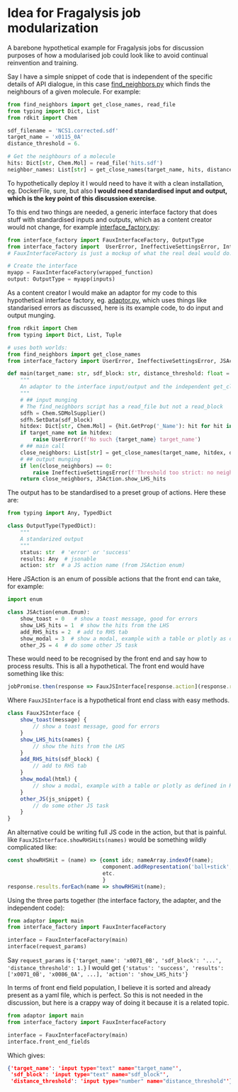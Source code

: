 # Idea for Fragalysis job modularization
A barebone hypothetical example for Fragalysis jobs
for discussion purposes of how a modularised job could look like to avoid continual reinvention and training.

Say I have a simple snippet of code that is independent of the specific details of API dialogue,
in this case [find_neighbors.py](find_neighbors.py) which finds the neighbours of a given molecule.
For example:

```python
from find_neighbors import get_close_names, read_file
from typing import Dict, List
from rdkit import Chem

sdf_filename = 'NCS1.corrected.sdf'
target_name = 'x0115_0A'
distance_threshold = 6.

# Get the neighbours of a molecule
hits: Dict[str, Chem.Mol] = read_file('hits.sdf')
neighbor_names: List[str] = get_close_names(target_name, hits, distance_threshold)
```

To hypothetically deploy it I would need to have it with a clean installation, eg. DockerFile, sure, but also
**I would need standardised input and output, which is the key point of this discussion exercise**.

To this end two things are needed, a generic interface factory that does stuff with standardised inputs and outputs,
which as a content creator would not change, for example [interface_factory.py](interface_factory.py):

```python
from interface_factory import FauxInterfaceFactory, OutputType
from interface_factory import  UserError, IneffectiveSettingsError, InternalError
# FauxInterfaceFactory is just a mockup of what the real deal would do.

# Create the interface
myapp = FauxInterfaceFactory(wrapped_function)
output: OutputType = myapp(inputs)
```

As a content creator I would make an adaptor for my code to this hypothetical interface factory, 
eg. [adaptor.py](adaptor.py), which uses things like standarised errors as discussed,
here is its example code, to do input and output munging.

```python
from rdkit import Chem
from typing import Dict, List, Tuple

# uses both worlds:
from find_neighbors import get_close_names
from interface_factory import UserError, IneffectiveSettingsError, JSAction

def main(target_name: str, sdf_block: str, distance_threshold: float = 3.) -> Tuple[List[str], JSAction]:
    """
    An adaptor to the interface input/output and the independent get_close_names
    """
    # ## input munging
    # The find_neighbors script has a read_file but not a read_block
    sdfh = Chem.SDMolSupplier()
    sdfh.SetData(sdf_block)
    hitdex: Dict[str, Chem.Mol] = {hit.GetProp('_Name'): hit for hit in sdfh}
    if target_name not in hitdex:
        raise UserError(f'No such {target_name} target_name')
    # ## main call
    close_neighbors: List[str] = get_close_names(target_name, hitdex, distance_threshold)
    # ## output munging
    if len(close_neighbors) == 0:
        raise IneffectiveSettingsError(f'Threshold too strict: no neighbours')
    return close_neighbors, JSAction.show_LHS_hits
```

The output has to be standardised to a preset group of actions.
Here these are:

```python
from typing import Any, TypedDict

class OutputType(TypedDict):
    """
    A standarized output
    """
    status: str  # 'error' or 'success'
    results: Any  # jsonable
    action: str  # a JS action name (from JSAction enum)
```

Here JSAction is an enum of possible actions that the front end can take, for example:

```python
import enum

class JSAction(enum.Enum):
    show_toast = 0   # show a toast message, good for errors
    show_LHS_hits = 1  # show the hits from the LHS
    add_RHS_hits = 2  # add to RHS tab
    show_modal = 3  # show a modal, example with a table or plotly as defined in HTML passed.
    other_JS = 4  # do some other JS task
```
These would need to be recognised by the front end and say how to process results.
This is all a hypothetical.
The front end would have something like this:

```javascript
jobPromise.then(response => FauxJSInterface[response.action](response.results))
```
Where `FauxJSInterface` is a hypothetical front end class with easy methods.

```javascript
class FauxJSInterface {
    show_toast(message) {
        // show a toast message, good for errors
    }
    show_LHS_hits(names) {
        // show the hits from the LHS
    }
    add_RHS_hits(sdf_block) {
        // add to RHS tab
    }
    show_modal(html) {
        // show a modal, example with a table or plotly as defined in HTML passed.
    }
    other_JS(js_snippet) {
        // do some other JS task
    }
}
```

An alternative could be writing full JS code in the action, but that is painful.
like `FauxJSInterface.showRHSHits(names)` would be something wildly complicated like:

```javascript
const showRHSHit = (name) => {const idx; nameArray.indexOf(name);
                              component.addRepresentation('ball+stick', {sele: `:LIG and :${idx}`});
                              etc.
                              }
response.results.forEach(name => showRHSHit(name);
```

Using the three parts together (the interface factory, the adapter, and the independent code):

```python
from adaptor import main
from interface_factory import FauxInterfaceFactory

interface = FauxInterfaceFactory(main)
interface(request_params)
```
Say `request_params` is `{'target_name': 'x0071_0B', 'sdf_block': '...', 'distance_threshold': 1.}`
I would get `{'status': 'success', 'results': ['x0071_0B', 'x0086_0A', ...],
              'action': 'show_LHS_hits'}`

In terms of front end field population, I believe it is sorted
and already present as a yaml file, which is perfect.
So this is not needed in the discussion,
but here is a crappy way of doing it because it is a related topic.

```python
from adaptor import main
from interface_factory import FauxInterfaceFactory

interface = FauxInterfaceFactory(main)
interface.front_end_fields
```
Which gives:
```json
{'target_name': 'input type="text" name="target_name"',
 'sdf_block': 'input type="text" name="sdf_block"',
 'distance_threshold': 'input type="number" name="distance_threshold"'}
```








